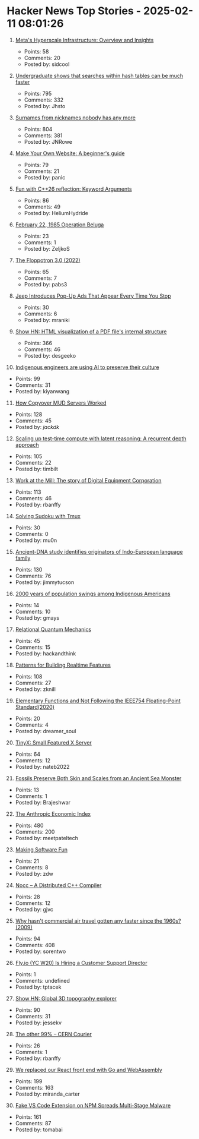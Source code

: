 # Hacker News Top Stories - 2025-02-11 08:01:26

1. [Meta's Hyperscale Infrastructure: Overview and Insights](https://cacm.acm.org/research/metas-hyperscale-infrastructure-overview-and-insights/)
   - Points: 58
   - Comments: 20
   - Posted by: sidcool

2. [Undergraduate shows that searches within hash tables can be much faster](https://www.quantamagazine.org/undergraduate-upends-a-40-year-old-data-science-conjecture-20250210/)
   - Points: 795
   - Comments: 332
   - Posted by: Jhsto

3. [Surnames from nicknames nobody has any more](https://blog.plover.com/lang/etym/nickname-names.html)
   - Points: 804
   - Comments: 381
   - Posted by: JNRowe

4. [Make Your Own Website: A beginner's guide](https://web.pixelshannon.com/make/)
   - Points: 79
   - Comments: 21
   - Posted by: panic

5. [Fun with C++26 reflection: Keyword Arguments](https://pydong.org/posts/KwArgs/)
   - Points: 86
   - Comments: 49
   - Posted by: HeliumHydride

6. [February 22, 1985 Operation Beluga](https://todayinhistory.blog/2024/02/22/february-22-1985-operation-beluga/)
   - Points: 23
   - Comments: 1
   - Posted by: ZeljkoS

7. [The Floppotron 3.0 (2022)](https://silent.org.pl/home/2022/06/13/the-floppotron-3-0/)
   - Points: 65
   - Comments: 7
   - Posted by: pabs3

8. [Jeep Introduces Pop-Up Ads That Appear Every Time You Stop](https://tech.slashdot.org/story/25/02/11/0016258/jeep-introduces-pop-up-ads-that-appear-every-time-you-stop)
   - Points: 30
   - Comments: 6
   - Posted by: mraniki

9. [Show HN: HTML visualization of a PDF file's internal structure](https://github.com/desgeeko/pdfsyntax/blob/main/docs/browse.md)
   - Points: 366
   - Comments: 46
   - Posted by: desgeeko

10. [Indigenous engineers are using AI to preserve their culture](https://www.nbcnews.com/tech/innovation/indigenous-engineers-are-using-ai-preserve-culture-rcna176012)
   - Points: 99
   - Comments: 31
   - Posted by: kiyanwang

11. [How Copyover MUD Servers Worked](http://jackkelly.name/blog/archives/2025/02/06/how_copyover_mud_servers_worked/)
   - Points: 128
   - Comments: 45
   - Posted by: _jackdk_

12. [Scaling up test-time compute with latent reasoning: A recurrent depth approach](https://arxiv.org/abs/2502.05171)
   - Points: 105
   - Comments: 22
   - Posted by: timbilt

13. [Work at the Mill: The story of Digital Equipment Corporation](https://www.abortretry.fail/p/work-at-the-mill)
   - Points: 113
   - Comments: 46
   - Posted by: rbanffy

14. [Solving Sudoku with Tmux](https://willhbr.net/2024/12/27/solving-sudoku-with-tmux/)
   - Points: 30
   - Comments: 0
   - Posted by: mu0n

15. [Ancient-DNA study identifies originators of Indo-European language family](https://hms.harvard.edu/news/ancient-dna-study-identifies-originators-indo-european-language-family)
   - Points: 130
   - Comments: 76
   - Posted by: jimmytucson

16. [2000 years of population swings among Indigenous Americans](https://www.science.org/content/article/tally-bones-artifacts-reveals-2000-years-population-swings-among-indigenous-americans)
   - Points: 14
   - Comments: 10
   - Posted by: gmays

17. [Relational Quantum Mechanics](https://plato.stanford.edu/entries/qm-relational/)
   - Points: 45
   - Comments: 15
   - Posted by: hackandthink

18. [Patterns for Building Realtime Features](https://zknill.io/posts/patterns-for-building-realtime/)
   - Points: 108
   - Comments: 27
   - Posted by: zknill

19. [Elementary Functions and Not Following the IEEE754 Floating-Point Standard(2020)](http://www.hlsl.co.uk/blog/2020/1/29/ieee754-is-not-followed)
   - Points: 20
   - Comments: 4
   - Posted by: dreamer_soul

20. [TinyX: Small Featured X Server](https://github.com/tinycorelinux/tinyx)
   - Points: 64
   - Comments: 12
   - Posted by: nateb2022

21. [Fossils Preserve Both Skin and Scales from an Ancient Sea Monster](https://www.nytimes.com/2025/02/06/science/plesiosaur-fossils-skin-scales.html)
   - Points: 13
   - Comments: 1
   - Posted by: Brajeshwar

22. [The Anthropic Economic Index](https://www.anthropic.com/news/the-anthropic-economic-index)
   - Points: 480
   - Comments: 200
   - Posted by: meetpateltech

23. [Making Software Fun](https://furbo.org/2025/02/07/making-software-fun/)
   - Points: 21
   - Comments: 8
   - Posted by: zdw

24. [Nocc – A Distributed C++ Compiler](https://github.com/VKCOM/nocc)
   - Points: 28
   - Comments: 12
   - Posted by: gjvc

25. [Why hasn't commercial air travel gotten any faster since the 1960s? (2009)](https://engineering.mit.edu/engage/ask-an-engineer/why-hasnt-commercial-air-travel-gotten-any-faster-since-the-1960s/)
   - Points: 94
   - Comments: 408
   - Posted by: sorentwo

26. [Fly.io (YC W20) Is Hiring a Customer Support Director](undefined)
   - Points: 1
   - Comments: undefined
   - Posted by: tptacek

27. [Show HN: Global 3D topography explorer](https://topography.jessekv.com)
   - Points: 90
   - Comments: 31
   - Posted by: jessekv

28. [The other 99% – CERN Courier](https://cerncourier.com/a/the-other-99/)
   - Points: 26
   - Comments: 1
   - Posted by: rbanffy

29. [We replaced our React front end with Go and WebAssembly](https://dagger.io/blog/replaced-react-with-go)
   - Points: 199
   - Comments: 163
   - Posted by: miranda_carter

30. [Fake VS Code Extension on NPM Spreads Multi-Stage Malware](https://www.mend.io/blog/fake-vs-code-extension-on-npm-spreads-multi-stage-malware/)
   - Points: 161
   - Comments: 87
   - Posted by: tomabai

